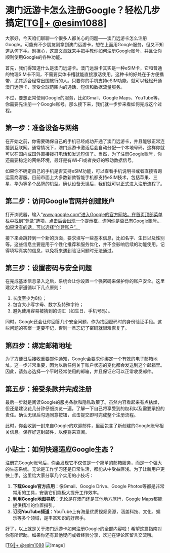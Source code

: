 # 澳门远游卡怎么注册Google？轻松几步搞定[[TG💪+ @esim1088](https://t.me/s/esim1088)]

大家好，今天咱们聊聊一个很多人都关心的问题——澳门远游卡怎么注册Google。可能有不少朋友刚拿到澳门远游卡，想在上面用Google服务，但又不知道从何下手。别担心，这篇文章就来手把手教你如何注册Google账号，并且让你顺利使用Google的各种功能。

首先，我们得知道什么是澳门远游卡。澳门远游卡其实是一种eSIM卡，它和普通的物理SIM卡不同，不需要实体卡槽就能直接激活使用。这种卡的好处在于方便携带，尤其适合经常出国旅行的人。只要你的手机支持eSIM功能，就可以轻松开通澳门远游卡，享受全球范围内的通话、短信和数据流量服务。

不过，要想正常使用Google的服务，比如Gmail、Google Maps、YouTube等，你需要先注册一个Google账号。那么接下来，我们就一步步来看如何完成这个过程。

## 第一步：准备设备与网络

在开始之前，你需要确保自己的手机已经成功开通了澳门远游卡，并且能够正常连接到互联网。通常情况下，澳门远游卡激活后会自动分配一个本地号码，这样你就可以在国内或国外直接拨打电话和发送短信了。当然，为了注册Google账号，你还需要稳定的网络环境，最好是有Wi-Fi或者良好的移动数据信号。

如果你不确定自己的手机是否支持eSIM功能，可以查看手机说明书或者直接咨询运营商客服。目前市面上大多数新款智能手机都支持eSIM技术，包括苹果、三星、华为等多个品牌的机型。确认设备无误后，我们就可以正式进入注册流程了。

## 第二步：访问Google官网并创建账户

打开浏览器，输入“www.google.com”进入Google的官方网站。在首页顶部菜单栏中找到“登录”选项，点击后会出现一个提示框，询问你是否已有Google账号。如果没有的话，可以选择“创建账户”。

接下来会跳转到一个新的页面，要求填写一些基本信息，比如名字、生日以及性别等。这些信息主要是用于个性化推荐和服务优化，并不会影响后续的功能使用。记得填写真实的信息，以免将来遇到验证问题时无法通过。

## 第三步：设置密码与安全问题

在完成基本信息录入之后，系统会让你设置一个强密码来保护你的账户安全。这里建议大家遵循以下几点原则：

1. 长度至少为8位；
2. 包含大小写字母、数字及特殊字符；
3. 避免使用容易被猜到的词汇（如生日、手机号码）。

同时，Google还会让你回答几个安全问题，作为找回密码时的身份验证手段。这些问题的答案一定要牢记，否则一旦忘记了密码就很难恢复了。

## 第四步：绑定邮箱地址

为了方便日后接收重要邮件通知，Google会要求你绑定一个有效的电子邮箱地址。这一步非常重要，因为以后任何关于账户状态的变化都会发送到这个邮箱里。因此，请务必选择一个平时经常使用的邮箱，并且保证它可以正常收发邮件。

## 第五步：接受条款并完成注册

最后一步就是阅读Google的服务条款和隐私政策了。虽然内容看起来有点枯燥，但还是建议花几分钟仔细浏览一遍，了解一下自己将享受到的权利以及需要承担的责任。确认无误后勾选同意按钮，点击提交即可完成整个注册流程。

此时，你会收到一封来自Google的欢迎邮件，里面包含了新创建的Google账号相关信息。保存好这封邮件，以便将来查阅。

## 小贴士：如何快速适应Google生态？

注册完Google账号后，你会发现它不仅仅是一个简单的邮箱服务，而是一个强大的生态系统。无论是工作学习还是日常生活，都能从中受益匪浅。为了让新用户更快上手，这里给大家分享几个实用的小技巧：

1. **下载Google官方应用**：像Gmail、Google Drive、Google Photos等都是非常常用的工具，安装它们能极大提升工作效率。
2. **利用Google地图导航**：无论是在澳门还是其他地方旅行，Google Maps都能提供精准的位置指引。
3. **订阅YouTube频道**：YouTube上有海量优质视频资源，涵盖科技、文化、娱乐等多个领域，是丰富知识的好帮手。

好了，以上就是关于澳门远游卡如何注册Google的全部内容啦！希望这篇指南对你有所帮助。如果你还有其他疑问或者经验分享，欢迎在评论区留言交流哦。

[[TG💪+ @esim1088](https://t.me/s/esim1088) ![Image](https://i.postimg.cc/4NQfJmqS/Snipaste-2025-05-13-00-14-12.png)]